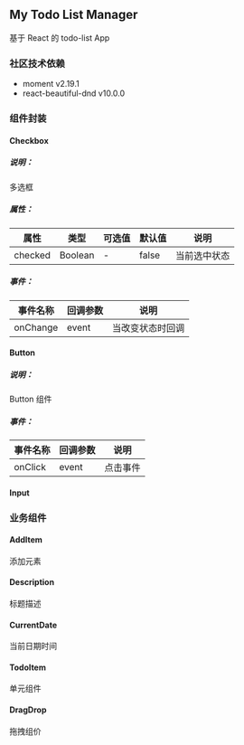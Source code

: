 ## My Todo List Manager

基于 React 的 todo-list App

### 社区技术依赖

- moment v2.19.1
- react-beautiful-dnd v10.0.0

### 组件封装

#### Checkbox

##### 说明：

多选框

##### 属性：

| 属性    | 类型    | 可选值 | 默认值 | 说明         |
| ------- | ------- | ------ | ------ | ------------ |
| checked | Boolean | -      | false  | 当前选中状态 |

##### 事件：

| 事件名称 | 回调参数 | 说明             |
| -------- | -------- | ---------------- |
| onChange | event    | 当改变状态时回调 |

#### Button

##### 说明：

Button 组件

##### 事件：

| 事件名称 | 回调参数 | 说明     |
| -------- | -------- | -------- |
| onClick  | event    | 点击事件 |

#### Input

### 业务组件

#### AddItem

添加元素

#### Description

标题描述

#### CurrentDate

当前日期时间

#### TodoItem

单元组件

#### DragDrop

拖拽组价
